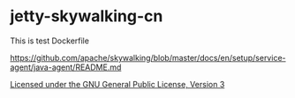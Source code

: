 # jetty-skywalking-cn

This is test Dockerfile

https://github.com/apache/skywalking/blob/master/docs/en/setup/service-agent/java-agent/README.md

[Licensed under the GNU General Public License, Version 3](http://www.gnu.org/licenses/gpl-3.0.html)

